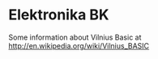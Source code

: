 # Elektronika BK

Some information about Vilnius Basic at http://en.wikipedia.org/wiki/Vilnius_BASIC


